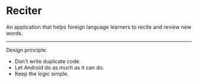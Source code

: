 Reciter
========

An application that helps foreign language learners to recite and review new words.

---

Design principle:
- Don't write duplicate code.  
- Let Android do as much as it can do.  
- Keep the logic simple.   
